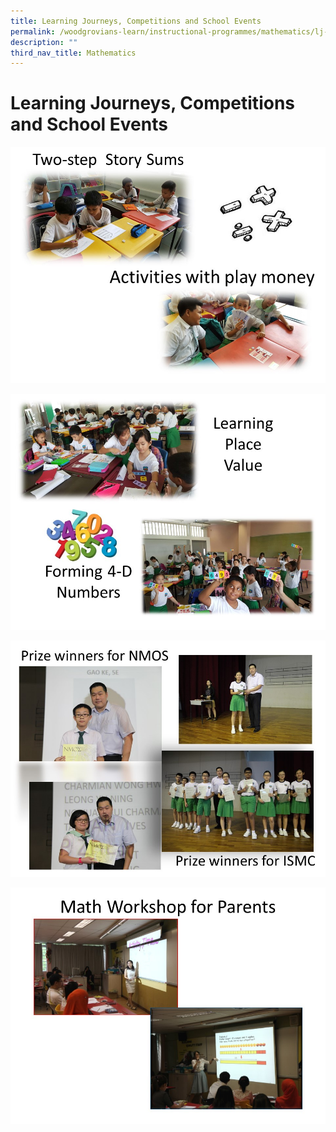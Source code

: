 ```yaml
---
title: Learning Journeys, Competitions and School Events
permalink: /woodgrovians-learn/instructional-programmes/mathematics/lj-competitions-n-school-events/
description: ""
third_nav_title: Mathematics
---
```

# **Learning Journeys, Competitions and School Events**

![](/images/Slide1%20(2).jpg)

![](/images/Slide2%20(1).jpg)

![](/images/Slide4%20(1).jpg)

![](/images/Slide3%20(2).jpg)